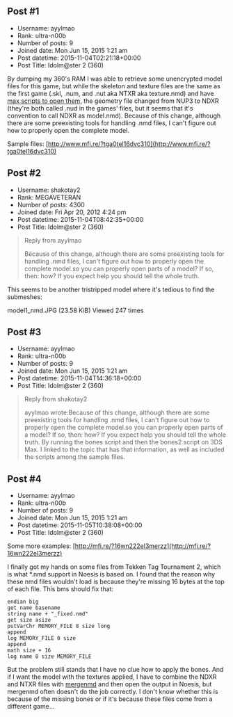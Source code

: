## Post #1
- Username: ayylmao
- Rank: ultra-n00b
- Number of posts: 9
- Joined date: Mon Jun 15, 2015 1:21 am
- Post datetime: 2015-11-04T02:21:18+00:00
- Post Title: Idolm@ster 2 (360)

By dumping my 360's RAM I was able to retrieve some unencrypted model files for this game, but while the skeleton and texture files are the same as the first game (.skl, .num, and .nut aka NTXR aka texture.nmd) and have [max scripts to open them,](http://forum.xentax.com/viewtopic.php?f=16&t=4814&start=15) the geometry file changed from NUP3 to NDXR (they're both called .nud in the games' files, but it seems that it's convention to call NDXR as model.nmd).  Because of this change, although there are some preexisting tools for handling .nmd files, I can't figure out how to properly open the complete model.

Sample files: [http://www.mfi.re/?tga0tel16dvc310](http://www.mfi.re/?tga0tel16dvc310)
## Post #2
- Username: shakotay2
- Rank: MEGAVETERAN
- Number of posts: 4300
- Joined date: Fri Apr 20, 2012 4:24 pm
- Post datetime: 2015-11-04T08:42:35+00:00
- Post Title: Idolm@ster 2 (360)

> Reply from ayylmao
>
> Because of this change, although there are some preexisting tools for handling .nmd files, I can't figure out how to properly open the complete model.so you can properly open parts of a model? If so, then: how?
If you expect help you should tell the whole truth.  

This seems to be another tristripped model where it's tedious to find the submeshes:



model1_nmd.JPG (23.58 KiB) Viewed 247 times
## Post #3
- Username: ayylmao
- Rank: ultra-n00b
- Number of posts: 9
- Joined date: Mon Jun 15, 2015 1:21 am
- Post datetime: 2015-11-04T14:36:18+00:00
- Post Title: Idolm@ster 2 (360)

> Reply from shakotay2
>
> ayylmao wrote:Because of this change, although there are some preexisting tools for handling .nmd files, I can't figure out how to properly open the complete model.so you can properly open parts of a model? If so, then: how?
If you expect help you should tell the whole truth.
By running the bones script and then the bones2 script on 3DS Max.  I linked to the topic that has that information, as well as included the scripts among the sample files.
## Post #4
- Username: ayylmao
- Rank: ultra-n00b
- Number of posts: 9
- Joined date: Mon Jun 15, 2015 1:21 am
- Post datetime: 2015-11-05T10:38:08+00:00
- Post Title: Idolm@ster 2 (360)

Some more examples: [http://mfi.re/?16wn222el3merzz](http://mfi.re/?16wn222el3merzz)

I finally got my hands on some files from Tekken Tag Tournament 2, which is what *.nmd support in Noesis is based on.  I found that the reason why these nmd files wouldn't load is because they're missing 16 bytes at the top of each file.  This bms should fix that: 
```
endian big
get name basename
string name + "_fixed.nmd"
get size asize
putVarChr MEMORY_FILE 8 size long
append
log MEMORY_FILE 0 size
append
math size + 16
log name 0 size MEMORY_FILE
```
But the problem still stands that I have no clue how to apply the bones.
And if I want the model with the textures applied, I have to combine the NDXR and NTXR files with [mergenmd](http://forum.xentax.com/viewtopic.php?f=16&t=9645&p=78885#p78885) and then open the output in Noesis, but mergenmd often doesn't do the job correctly.  I don't know whether this is because of the missing bones or if it's because these files come from a different game...

